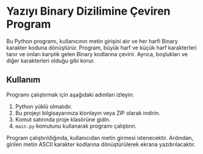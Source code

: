 # Yazıyı Binary Dizilimine Çeviren Program

Bu Python programı, kullanıcının metin girişini alır ve her harfi Binary karakter koduna dönüştürür. Program, büyük harf ve küçük harf karakterleri tanır ve onları karşılık gelen Binary kodlarına çevirir. Ayrıca, boşlukları ve diğer karakterleri olduğu gibi korur.

## Kullanım

Programı çalıştırmak için aşağıdaki adımları izleyin:

1. Python yüklü olmalıdır.
2. Bu projeyi bilgisayarınıza klonlayın veya ZIP olarak indirin.
3. Komut satırında proje klasörüne gidin.
4. `main.py` komutunu kullanarak programı çalıştırın.

Program çalıştırıldığında, kullanıcıdan metin girmesi istenecektir. Ardından, girilen metin ASCII karakter kodlarına dönüştürülerek ekrana yazdırılacaktır.


